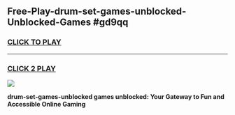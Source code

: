 
## Free-Play-drum-set-games-unblocked-Unblocked-Games #gd9qq
<h3>
<a href="https://news.freeplayer.one?title=drum-set-games-unblocked&ref=8M">CLICK TO PLAY</a></h3>
<hr>

<h3>
<a href="https://news.freeplayer.one?title=drum-set-games-unblocked&ref=8M">CLICK 2 PLAY</a>
  
</h3>

<a href="https://news.freeplayer.one?title=drum-set-games-unblocked&ref=8M"><img src="https://clearcache.store/games.png"></a>


**drum-set-games-unblocked games unblocked: Your Gateway to Fun and Accessible Online Gaming**
